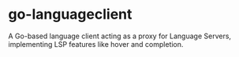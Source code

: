 # go-languageclient
A Go-based language client acting as a proxy for Language Servers, implementing LSP features like hover and completion.
